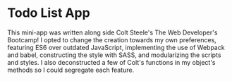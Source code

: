 # Todo List App

This mini-app was written along side Colt Steele's The Web Developer's Bootcamp! I opted to change the creation towards my own preferences, featuring ES6 over outdated JavaScript, implementing the use of Webpack and babel, constructing the style with SASS, and modularizing the scripts and styles. I also deconstructed a few of Colt's functions in my object's methods so I could segregate each feature. 